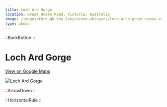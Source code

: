 ```yaml
---
title: Loch Ard Gorge
location: Great Ocean Road, Victoria, Australia
image: /images/through-the-lens/ocean-whispers/lord-arch-great-ocean-road.jpg
type: photo
---
```


::BackButton
::

# Loch Ard Gorge

<a href="https://www.google.com/maps/search/?api=1&query=Loch+Ard+Gorge,+Victoria,+Australia" target="_blank" rel="noopener noreferrer">View on Google Maps</a>

![Loch Ard Gorge](/images/through-the-lens/ocean-whispers/lord-arch-great-ocean-road.jpg)

<div class="mb-8"></div>

::ArrowDown
::

<div class="mb-8"></div>

::HorizontalRule
::
